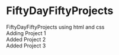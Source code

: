 # FiftyDayFiftyProjects
FiftyDayFiftyProjects using html and css
</br>
Adding Project 1 
</br>
Added Project 2 
</br>
Added Project 3

